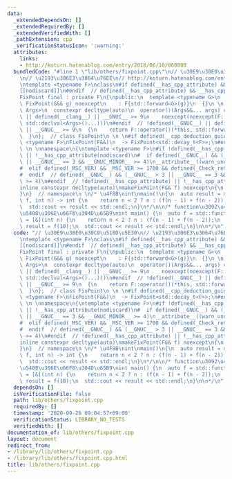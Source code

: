 ```yaml
---
data:
  _extendedDependsOn: []
  _extendedRequiredBy: []
  _extendedVerifiedWith: []
  _pathExtension: cpp
  _verificationStatusIcon: ':warning:'
  attributes:
    links:
    - http://koturn.hatenablog.com/entry/2018/06/10/060000
  bundledCode: "#line 1 \"lib/others/fixpoint.cpp\"\n// \u30E9\u30E0\u30C0\u518D\u5E30\
    \n// \u2193\u306E3\u3064\u76EE\n// http://koturn.hatenablog.com/entry/2018/06/10/060000\n\
    \ntemplate <typename F>\nclass\n#if defined(__has_cpp_attribute) && __has_cpp_attribute(nodiscard)\n\
    [[nodiscard]]\n#endif  // defined(__has_cpp_attribute) && __has_cpp_attribute(nodiscard)\n\
    FixPoint final : private F\n{\npublic:\n  template <typename G>\n  explicit constexpr\
    \ FixPoint(G&& g) noexcept\n    : F{std::forward<G>(g)}\n  {}\n \n  template <typename...\
    \ Args>\n  constexpr decltype(auto)\n  operator()(Args&&... args) const\n#if !defined(__GNUC__)\
    \ || defined(__clang__) || __GNUC__ >= 9\n    noexcept(noexcept(F::operator()(std::declval<FixPoint>(),\
    \ std::declval<Args>()...)))\n#endif  // !defined(__GNUC__) || defined(__clang__)\
    \ || __GNUC__ >= 9\n  {\n    return F::operator()(*this, std::forward<Args>(args)...);\n\
    \  }\n};  // class FixPoint\n \n \n#if defined(__cpp_deduction_guides)\ntemplate\
    \ <typename F>\nFixPoint(F&&)\n  -> FixPoint<std::decay_t<F>>;\n#endif  // defined(__cpp_deduction_guides)\n\
    \ \n \nnamespace\n{\ntemplate <typename F>\n#if !defined(__has_cpp_attribute)\
    \ || !__has_cpp_attribute(nodiscard)\n#  if defined(__GNUC__) && (__GNUC__ > 3\
    \ || __GNUC__ == 3 && __GNUC_MINOR__ >= 4)\n__attribute__((warn_unused_result))\n\
    #  elif defined(_MSC_VER) && _MSC_VER >= 1700 && defined(_Check_return_)\n_Check_return_\n\
    #  endif  // defined(__GNUC__) && (__GNUC__ > 3 || __GNUC__ == 3 && __GNUC_MINOR__\
    \ >= 4)\n#endif  // !defined(__has_cpp_attribute) || !__has_cpp_attribute(nodiscard)\n\
    inline constexpr decltype(auto)\nmakeFixPoint(F&& f) noexcept\n{\n  return FixPoint<std::decay_t<F>>{std::forward<std::decay_t<F>>(f)};\n\
    }\n}  // namespace\n \n/* \u4F8B\nint\nmain()\n{\n  auto result = makeFixPoint([](auto\
    \ f, int n) -> int {\n    return n < 2 ? n : (f(n - 1) + f(n - 2));\n  })(10);\n\
    \  std::cout << result << std::endl;\n}\n*/\n\n/* function\u3092\u4F7F\u3046\u5834\
    \u5408\u306E\u66F8\u304D\u65B9\nint main() {\n  auto f = std::function<int(int)>\
    \ = [&](int n) {\n    return n < 2 ? n : (f(n - 1) + f(n - 2));\n  };\n  \n  auto\
    \ result = f(10);\n  std::cout << result << std::endl;\n}\n\n*/\n"
  code: "// \u30E9\u30E0\u30C0\u518D\u5E30\n// \u2193\u306E3\u3064\u76EE\n// http://koturn.hatenablog.com/entry/2018/06/10/060000\n\
    \ntemplate <typename F>\nclass\n#if defined(__has_cpp_attribute) && __has_cpp_attribute(nodiscard)\n\
    [[nodiscard]]\n#endif  // defined(__has_cpp_attribute) && __has_cpp_attribute(nodiscard)\n\
    FixPoint final : private F\n{\npublic:\n  template <typename G>\n  explicit constexpr\
    \ FixPoint(G&& g) noexcept\n    : F{std::forward<G>(g)}\n  {}\n \n  template <typename...\
    \ Args>\n  constexpr decltype(auto)\n  operator()(Args&&... args) const\n#if !defined(__GNUC__)\
    \ || defined(__clang__) || __GNUC__ >= 9\n    noexcept(noexcept(F::operator()(std::declval<FixPoint>(),\
    \ std::declval<Args>()...)))\n#endif  // !defined(__GNUC__) || defined(__clang__)\
    \ || __GNUC__ >= 9\n  {\n    return F::operator()(*this, std::forward<Args>(args)...);\n\
    \  }\n};  // class FixPoint\n \n \n#if defined(__cpp_deduction_guides)\ntemplate\
    \ <typename F>\nFixPoint(F&&)\n  -> FixPoint<std::decay_t<F>>;\n#endif  // defined(__cpp_deduction_guides)\n\
    \ \n \nnamespace\n{\ntemplate <typename F>\n#if !defined(__has_cpp_attribute)\
    \ || !__has_cpp_attribute(nodiscard)\n#  if defined(__GNUC__) && (__GNUC__ > 3\
    \ || __GNUC__ == 3 && __GNUC_MINOR__ >= 4)\n__attribute__((warn_unused_result))\n\
    #  elif defined(_MSC_VER) && _MSC_VER >= 1700 && defined(_Check_return_)\n_Check_return_\n\
    #  endif  // defined(__GNUC__) && (__GNUC__ > 3 || __GNUC__ == 3 && __GNUC_MINOR__\
    \ >= 4)\n#endif  // !defined(__has_cpp_attribute) || !__has_cpp_attribute(nodiscard)\n\
    inline constexpr decltype(auto)\nmakeFixPoint(F&& f) noexcept\n{\n  return FixPoint<std::decay_t<F>>{std::forward<std::decay_t<F>>(f)};\n\
    }\n}  // namespace\n \n/* \u4F8B\nint\nmain()\n{\n  auto result = makeFixPoint([](auto\
    \ f, int n) -> int {\n    return n < 2 ? n : (f(n - 1) + f(n - 2));\n  })(10);\n\
    \  std::cout << result << std::endl;\n}\n*/\n\n/* function\u3092\u4F7F\u3046\u5834\
    \u5408\u306E\u66F8\u304D\u65B9\nint main() {\n  auto f = std::function<int(int)>\
    \ = [&](int n) {\n    return n < 2 ? n : (f(n - 1) + f(n - 2));\n  };\n  \n  auto\
    \ result = f(10);\n  std::cout << result << std::endl;\n}\n\n*/\n"
  dependsOn: []
  isVerificationFile: false
  path: lib/others/fixpoint.cpp
  requiredBy: []
  timestamp: '2020-09-26 09:04:57+09:00'
  verificationStatus: LIBRARY_NO_TESTS
  verifiedWith: []
documentation_of: lib/others/fixpoint.cpp
layout: document
redirect_from:
- /library/lib/others/fixpoint.cpp
- /library/lib/others/fixpoint.cpp.html
title: lib/others/fixpoint.cpp
---
```

